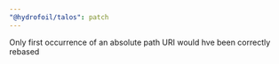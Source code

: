 ```yaml
---
"@hydrofoil/talos": patch
---
```


Only first occurrence of an absolute path URI would hve been correctly rebased
